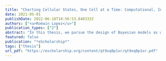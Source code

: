 ```yaml
---
title: "Charting Cellular States, One Cell at a Time: Computational, Inferential and Modeling Perspectives"
date: 2021-05-01
publishDate: 2022-06-18T18:56:53.840333Z
authors: ["<u>Romain Lopez</u>"]
publication_types: ["2"]
abstract: "In this thesis, we pursue the design of Bayesian models as well as large-scale approximate inference procedures for the analysis of single-cell transcriptomics data.  First, we rely on Bayesian statistics to formalize several central algorithmic steps of single-cell transcriptomics data analysis. In particular, we introduce single-cell Variational Inference (scVI), a deep generative model that separates technical noise from biological signal, and is readily applicable de novo cell type identification, batch effect correction and differential expression. As a follow-up work, we introduce single-cell ANnotation using Variational Inference (scANVI), an extension of scVI for sharing annotation of cells across experimental conditions. scANVI is a fully-probabilistic method for harmonizing collections of single-cell RNA sequencing datasets, and therefore provides a principled way of quantifying the uncertainty of cell states annotation. The inference procedure for both methods is based on auto-encoding variational Bayes, and scales to millions of cells.    In a second line of work, we expose two pathological behaviors of variational inference we encountered while developing scVI. First, the presence of an encoder network leads to entanglement of the latent variables, an undesirable behavior for factoring out unwanted variations from embeddings. To address this problem, we introduce the Hilbert-Schmidt Information Criterion (HSIC) constrained Variational Autoencoder (VAE), a generic variant of the VAE that incorporates a non-parametric measure of dependence as an explicit constraint for the variational distribution. Second, we expose the unsuitability of the variational distribution for Bayesian decision-making and introduce a simple procedure for making more accurate decisions with VAEs. In particular, we explore alternative training procedures, based on using separate variational bounds for learning the generative model and variational posterior."
featured: false
publication: "*eScholarship*"
tags: ["thesis"]
url_pdf: "https://escholarship.org/content/qt9xq0p1xr/qt9xq0p1xr.pdf"
---
```


